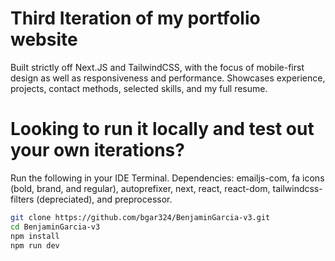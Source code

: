 # Third Iteration of my portfolio website

Built strictly off Next.JS and TailwindCSS, with the focus of mobile-first design as well as responsiveness and performance. Showcases experience, projects, contact methods, selected skills, and my full resume.

# Looking to run it locally and test out your own iterations?
Run the following in your IDE Terminal.
Dependencies: emailjs-com, fa icons (bold, brand, and regular), autoprefixer, next, react, react-dom, tailwindcss-filters (depreciated), and preprocessor.

```bash
git clone https://github.com/bgar324/BenjaminGarcia-v3.git
cd BenjaminGarcia-v3
npm install
npm run dev
```
